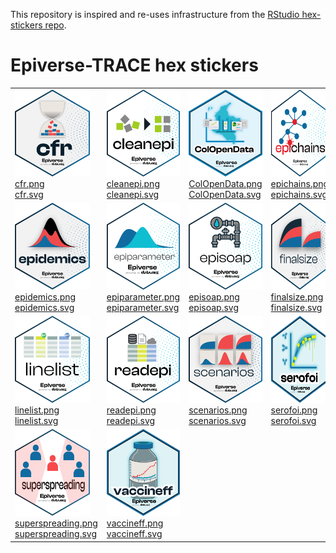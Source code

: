 
<!-- README.md is generated from README.Rmd. Please edit that file -->

This repository is inspired and re-uses infrastructure from the [RStudio
hex-stickers repo](https://github.com/rstudio/hex-stickers).

# Epiverse-TRACE hex stickers

<table>
<tr>
<td>
<img alt="Logo for cfr" src="thumbs/cfr.png" width="120" height="139"><br /><a href="PNG/cfr.png">cfr.png</a><br /><a href="SVG/cfr.svg">cfr.svg</a>
</td>
<td>
<img alt="Logo for cleanepi" src="thumbs/cleanepi.png" width="120" height="139"><br /><a href="PNG/cleanepi.png">cleanepi.png</a><br /><a href="SVG/cleanepi.svg">cleanepi.svg</a>
</td>
<td>
<img alt="Logo for ColOpenData" src="thumbs/ColOpenData.png" width="120" height="139"><br /><a href="PNG/ColOpenData.png">ColOpenData.png</a><br /><a href="SVG/ColOpenData.svg">ColOpenData.svg</a>
</td>
<td>
<img alt="Logo for epichains" src="thumbs/epichains.png" width="120" height="139"><br /><a href="PNG/epichains.png">epichains.png</a><br /><a href="SVG/epichains.svg">epichains.svg</a>
</td>
<td>
<img alt="Logo for epiCo" src="thumbs/epiCo.png" width="120" height="139"><br /><a href="PNG/epiCo.png">epiCo.png</a><br /><a href="SVG/epiCo.svg">epiCo.svg</a>
</td>
</tr>
<tr>
<td>
<img alt="Logo for epidemics" src="thumbs/epidemics.png" width="120" height="139"><br /><a href="PNG/epidemics.png">epidemics.png</a><br /><a href="SVG/epidemics.svg">epidemics.svg</a>
</td>
<td>
<img alt="Logo for epiparameter" src="thumbs/epiparameter.png" width="120" height="139"><br /><a href="PNG/epiparameter.png">epiparameter.png</a><br /><a href="SVG/epiparameter.svg">epiparameter.svg</a>
</td>
<td>
<img alt="Logo for episoap" src="thumbs/episoap.png" width="120" height="139"><br /><a href="PNG/episoap.png">episoap.png</a><br /><a href="SVG/episoap.svg">episoap.svg</a>
</td>
<td>
<img alt="Logo for finalsize" src="thumbs/finalsize.png" width="120" height="139"><br /><a href="PNG/finalsize.png">finalsize.png</a><br /><a href="SVG/finalsize.svg">finalsize.svg</a>
</td>
<td>
<img alt="Logo for iraca" src="thumbs/iraca.png" width="120" height="139"><br /><a href="PNG/iraca.png">iraca.png</a><br /><a href="SVG/iraca.svg">iraca.svg</a>
</td>
</tr>
<tr>
<td>
<img alt="Logo for linelist" src="thumbs/linelist.png" width="120" height="139"><br /><a href="PNG/linelist.png">linelist.png</a><br /><a href="SVG/linelist.svg">linelist.svg</a>
</td>
<td>
<img alt="Logo for readepi" src="thumbs/readepi.png" width="120" height="139"><br /><a href="PNG/readepi.png">readepi.png</a><br /><a href="SVG/readepi.svg">readepi.svg</a>
</td>
<td>
<img alt="Logo for scenarios" src="thumbs/scenarios.png" width="120" height="139"><br /><a href="PNG/scenarios.png">scenarios.png</a><br /><a href="SVG/scenarios.svg">scenarios.svg</a>
</td>
<td>
<img alt="Logo for serofoi" src="thumbs/serofoi.png" width="120" height="139"><br /><a href="PNG/serofoi.png">serofoi.png</a><br /><a href="SVG/serofoi.svg">serofoi.svg</a>
</td>
<td>
<img alt="Logo for sivirep" src="thumbs/sivirep.png" width="120" height="139"><br /><a href="PNG/sivirep.png">sivirep.png</a><br /><a href="SVG/sivirep.svg">sivirep.svg</a>
</td>
</tr>
<tr>
<td>
<img alt="Logo for superspreading" src="thumbs/superspreading.png" width="120" height="139"><br /><a href="PNG/superspreading.png">superspreading.png</a><br /><a href="SVG/superspreading.svg">superspreading.svg</a>
</td>
<td>
<img alt="Logo for vaccineff" src="thumbs/vaccineff.png" width="120" height="139"><br /><a href="PNG/vaccineff.png">vaccineff.png</a><br /><a href="SVG/vaccineff.svg">vaccineff.svg</a>
</td>
</tr>
</table>

